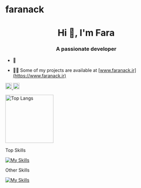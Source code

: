# faranack

<h1 align="center">Hi 👋, I'm Fara</h1>
<h3 align="center">A passionate developer</h3>

- 🌱 

- 👨‍💻 Some of my projects are available at [www.faranack.ir](https://www.faranack.ir)

<!-- <p align="left">
	<img alt="Waving Hi" height="150px" style="border-radius:5%;border:1px solid cyan" src="assets/hi.webp" />
</p> -->

<!-- [![Awesomess](https://cdn.rawgit.com/sindresorhus/awesome/d7305f38d29fed78fa85652e3a63e154dd8e8829/media/badge.svg)](https://www.webplicity.co) -->

<p align="left">
  <a href="https://github.com/faranack">
    <img height="20" src="https://img.shields.io/github/followers/faranack?label=follow&logo=github&style=flat" />
  </a>
  <a href="https://www.linkedin.com/in/charlesderek/">
    <img height="20" src="https://img.shields.io/twitter/follow/faranack?label=LinkedIn&color=blue&style=flat" />
  </a>
</p>

<p align="left">
	<img alt="Top Langs" height="150px" src="https://github-readme-stats.vercel.app/api/top-langs/?username=faranack&layout=compact&show_icons=true&theme=dark" />
  <!-- <img alt="github stats" height="150px" src="https://github-readme-stats.vercel.app/api?username=faranack&theme=dark&show_icons=ture" /> -->
</p>

<p>Top Skills</p>

[![My Skills](https://skillicons.dev/icons?i=linux,dart,flutter,react,html,css,js,nodejs,python,cpp)](https://skillicons.dev)

<p>Other Skills</p>

[![My Skills](https://skillicons.dev/icons?i=mongodb,androidstudio,git,github,gitlab,jquery,postman,vscode,webpack,tensorflow)](https://skillicons.dev)

<br>

<!-- [!["Buy Me A Coffee"](https://www.buymeacoffee.com/assets/img/custom_images/orange_img.png)](https://www.buymeacoffee.com/charlesderek) -->

